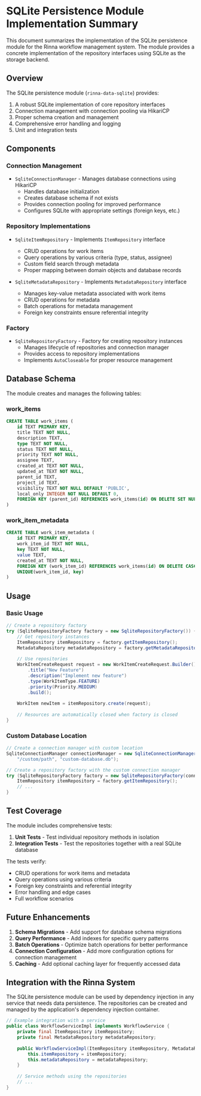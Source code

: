 # SQLite Persistence Module Implementation Summary

This document summarizes the implementation of the SQLite persistence module for the Rinna workflow management system. The module provides a concrete implementation of the repository interfaces using SQLite as the storage backend.

## Overview

The SQLite persistence module (`rinna-data-sqlite`) provides:

1. A robust SQLite implementation of core repository interfaces
2. Connection management with connection pooling via HikariCP
3. Proper schema creation and management
4. Comprehensive error handling and logging
5. Unit and integration tests

## Components

### Connection Management

- `SqliteConnectionManager` - Manages database connections using HikariCP
  - Handles database initialization
  - Creates database schema if not exists
  - Provides connection pooling for improved performance
  - Configures SQLite with appropriate settings (foreign keys, etc.)

### Repository Implementations

- `SqliteItemRepository` - Implements `ItemRepository` interface
  - CRUD operations for work items
  - Query operations by various criteria (type, status, assignee)
  - Custom field search through metadata
  - Proper mapping between domain objects and database records

- `SqliteMetadataRepository` - Implements `MetadataRepository` interface
  - Manages key-value metadata associated with work items
  - CRUD operations for metadata
  - Batch operations for metadata management
  - Foreign key constraints ensure referential integrity

### Factory

- `SqliteRepositoryFactory` - Factory for creating repository instances
  - Manages lifecycle of repositories and connection manager
  - Provides access to repository implementations
  - Implements `AutoCloseable` for proper resource management

## Database Schema

The module creates and manages the following tables:

### work_items

```sql
CREATE TABLE work_items (
    id TEXT PRIMARY KEY,
    title TEXT NOT NULL,
    description TEXT,
    type TEXT NOT NULL,
    status TEXT NOT NULL,
    priority TEXT NOT NULL,
    assignee TEXT,
    created_at TEXT NOT NULL,
    updated_at TEXT NOT NULL,
    parent_id TEXT,
    project_id TEXT,
    visibility TEXT NOT NULL DEFAULT 'PUBLIC',
    local_only INTEGER NOT NULL DEFAULT 0,
    FOREIGN KEY (parent_id) REFERENCES work_items(id) ON DELETE SET NULL
)
```

### work_item_metadata

```sql
CREATE TABLE work_item_metadata (
    id TEXT PRIMARY KEY,
    work_item_id TEXT NOT NULL,
    key TEXT NOT NULL,
    value TEXT,
    created_at TEXT NOT NULL,
    FOREIGN KEY (work_item_id) REFERENCES work_items(id) ON DELETE CASCADE,
    UNIQUE(work_item_id, key)
)
```

## Usage

### Basic Usage

```java
// Create a repository factory
try (SqliteRepositoryFactory factory = new SqliteRepositoryFactory()) {
    // Get repository instances
    ItemRepository itemRepository = factory.getItemRepository();
    MetadataRepository metadataRepository = factory.getMetadataRepository();
    
    // Use repositories
    WorkItemCreateRequest request = new WorkItemCreateRequest.Builder()
        .title("New Feature")
        .description("Implement new feature")
        .type(WorkItemType.FEATURE)
        .priority(Priority.MEDIUM)
        .build();
    
    WorkItem newItem = itemRepository.create(request);
    
    // Resources are automatically closed when factory is closed
}
```

### Custom Database Location

```java
// Create a connection manager with custom location
SqliteConnectionManager connectionManager = new SqliteConnectionManager(
    "/custom/path", "custom-database.db");

// Create a repository factory with the custom connection manager
try (SqliteRepositoryFactory factory = new SqliteRepositoryFactory(connectionManager)) {
    ItemRepository itemRepository = factory.getItemRepository();
    // ...
}
```

## Test Coverage

The module includes comprehensive tests:

1. **Unit Tests** - Test individual repository methods in isolation
2. **Integration Tests** - Test the repositories together with a real SQLite database

The tests verify:
- CRUD operations for work items and metadata
- Query operations using various criteria
- Foreign key constraints and referential integrity
- Error handling and edge cases
- Full workflow scenarios

## Future Enhancements

1. **Schema Migrations** - Add support for database schema migrations
2. **Query Performance** - Add indexes for specific query patterns
3. **Batch Operations** - Optimize batch operations for better performance
4. **Connection Configuration** - Add more configuration options for connection management
5. **Caching** - Add optional caching layer for frequently accessed data

## Integration with the Rinna System

The SQLite persistence module can be used by dependency injection in any service that needs data persistence. The repositories can be created and managed by the application's dependency injection container.

```java
// Example integration with a service
public class WorkflowServiceImpl implements WorkflowService {
    private final ItemRepository itemRepository;
    private final MetadataRepository metadataRepository;
    
    public WorkflowServiceImpl(ItemRepository itemRepository, MetadataRepository metadataRepository) {
        this.itemRepository = itemRepository;
        this.metadataRepository = metadataRepository;
    }
    
    // Service methods using the repositories
    // ...
}
```